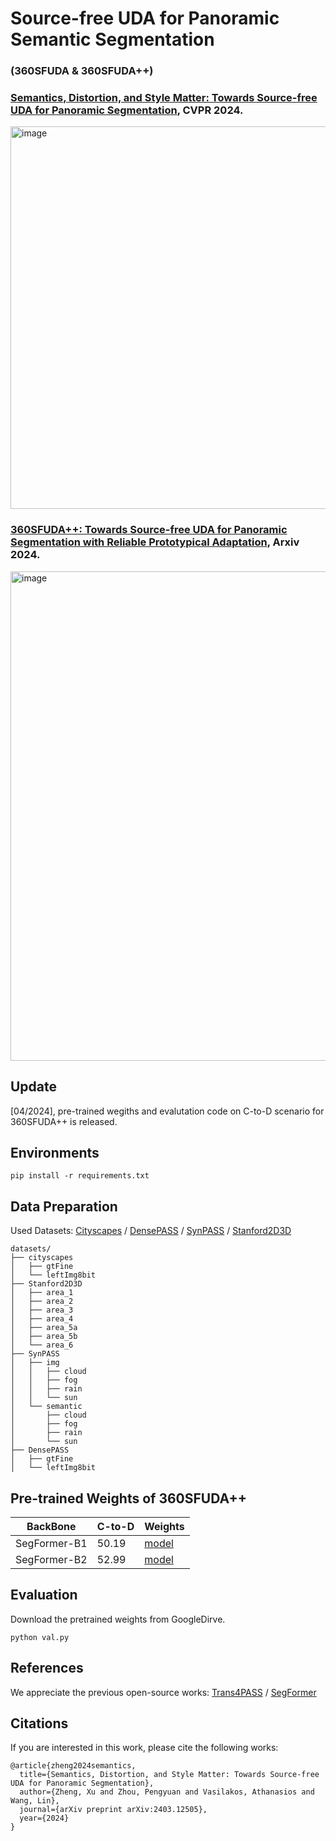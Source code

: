 # Source-free UDA for Panoramic Semantic Segmentation
### (360SFUDA & 360SFUDA++)
### [Semantics, Distortion, and Style Matter: Towards Source-free UDA for Panoramic Segmentation](https://arxiv.org/pdf/2403.12505), CVPR 2024.
<img width="612" alt="image" src="https://github.com/zhengxuJosh/360SFUDA/assets/49426295/6962a1a0-7fb8-49ce-a895-2d9bb1b1449b">

### [360SFUDA++: Towards Source-free UDA for Panoramic Segmentation with Reliable Prototypical Adaptation](), Arxiv 2024. 
<img width="783" alt="image" src="https://github.com/zhengxuJosh/360SFUDA/assets/49426295/f9837259-0033-4b59-be6a-f4381c3f4eb4">

## Update
[04/2024], pre-trained wegiths and evalutation code on C-to-D scenario for 360SFUDA++ is released.


## Environments
```
pip install -r requirements.txt
```

## Data Preparation
Used Datasets: 
[Cityscapes](https://www.cityscapes-dataset.com/) / [DensePASS](https://github.com/chma1024/DensePASS) / [SynPASS](https://drive.google.com/file/d/1u-5J13CD6MXpWB53apB-L6kZ3hK1JR77/view?usp=sharing) / [Stanford2D3D](https://arxiv.org/abs/1702.01105)

```
datasets/
├── cityscapes
│   ├── gtFine
│   └── leftImg8bit
├── Stanford2D3D
│   ├── area_1
│   ├── area_2
│   ├── area_3
│   ├── area_4
│   ├── area_5a
│   ├── area_5b
│   └── area_6
├── SynPASS
│   ├── img
│   │   ├── cloud
│   │   ├── fog
│   │   ├── rain
│   │   └── sun
│   └── semantic
│       ├── cloud
│       ├── fog
│       ├── rain
│       └── sun
├── DensePASS
│   ├── gtFine
│   └── leftImg8bit
```
## Pre-trained Weights of 360SFUDA++
| BackBone  | C-to-D | Weights |
|--------|--------|--------|
| SegFormer-B1 | 50.19 | [model](https://drive.google.com/file/d/1OjIS5txbyy2JJZ8_hVQVS0dosJJ7T75S/view?usp=drive_link) |  
| SegFormer-B2 | 52.99 | [model](https://drive.google.com/file/d/1g0EvvpYDEBWaTKynKbcUK8OPkfqVHFHk/view?usp=drive_link) |

## Evaluation
Download the pretrained weights from GoogleDirve.

```
python val.py
```
## References
We appreciate the previous open-source works: [Trans4PASS](https://github.com/jamycheung/Trans4PASS) / [SegFormer](https://github.com/NVlabs/SegFormer)

## Citations
If you are interested in this work, please cite the following works:
```
@article{zheng2024semantics,
  title={Semantics, Distortion, and Style Matter: Towards Source-free UDA for Panoramic Segmentation},
  author={Zheng, Xu and Zhou, Pengyuan and Vasilakos, Athanasios and Wang, Lin},
  journal={arXiv preprint arXiv:2403.12505},
  year={2024}
}
```

